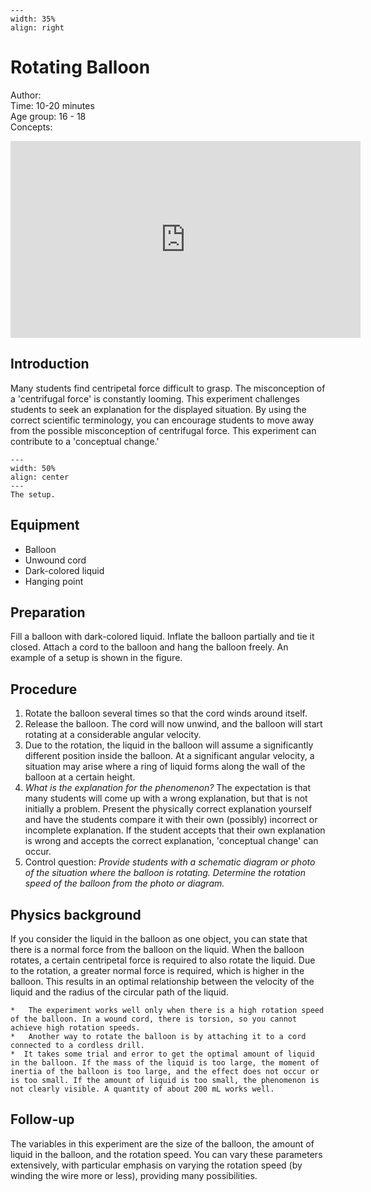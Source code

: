 ```{figure} ../../figures/ready.png
---
width: 35%
align: right
```

# Rotating Balloon

Author:     \
Time:	  	10-20 minutes\
Age group:	16 - 18\
Concepts:	

<iframe width="560" height="315" src="https://www.youtube.com/embed/jmkfJLrHSOE?si=SS2Ue0taTSUeXmge" title="YouTube video player" frameborder="0" allow="accelerometer; autoplay; clipboard-write; encrypted-media; gyroscope; picture-in-picture; web-share" referrerpolicy="strict-origin-when-cross-origin" allowfullscreen></iframe>

## Introduction
Many students find centripetal force difficult to grasp. The misconception of a 'centrifugal force' is constantly looming. This experiment challenges students to seek an explanation for the displayed situation. By using the correct scientific terminology, you can encourage students to move away from the possible misconception of centrifugal force. This experiment can contribute to a 'conceptual change.'

```{figure} demo78_figure1.JPG
---
width: 50%
align: center
---
The setup.
```

## Equipment
* Balloon
* Unwound cord
* Dark-colored liquid
* Hanging point

## Preparation
Fill a balloon with dark-colored liquid. Inflate the balloon partially and tie it closed. Attach a cord to the balloon and hang the balloon freely. An example of a setup is shown in the figure.

## Procedure
1. Rotate the balloon several times so that the cord winds around itself.
2. Release the balloon. The cord will now unwind, and the balloon will start rotating at a considerable angular velocity.
3. Due to the rotation, the liquid in the balloon will assume a significantly different position inside the balloon. At a significant angular velocity, a situation may arise where a ring of liquid forms along the wall of the balloon at a certain height.
4. *What is the explanation for the phenomenon?* The expectation is that many students will come up with a wrong explanation, but that is not initially a problem. Present the physically correct explanation yourself and have the students compare it with their own (possibly) incorrect or incomplete explanation. If the student accepts that their own explanation is wrong and accepts the correct explanation, 'conceptual change' can occur.
5. Control question: *Provide students with a schematic diagram or photo of the situation where the balloon is rotating. Determine the rotation speed of the balloon from the photo or diagram.*

## Physics background
If you consider the liquid in the balloon as one object, you can state that there is a normal force from the balloon on the liquid. When the balloon rotates, a certain centripetal force is required to also rotate the liquid. Due to the rotation, a greater normal force is required, which is higher in the balloon. This results in an optimal relationship between the velocity of the liquid and the radius of the circular path of the liquid.

```{tip}
*	The experiment works well only when there is a high rotation speed of the balloon. In a wound cord, there is torsion, so you cannot achieve high rotation speeds.
*	Another way to rotate the balloon is by attaching it to a cord connected to a cordless drill.
*  It takes some trial and error to get the optimal amount of liquid in the balloon. If the mass of the liquid is too large, the moment of inertia of the balloon is too large, and the effect does not occur or is too small. If the amount of liquid is too small, the phenomenon is not clearly visible. A quantity of about 200 mL works well.
```

## Follow-up
The variables in this experiment are the size of the balloon, the amount of liquid in the balloon, and the rotation speed. You can vary these parameters extensively, with particular emphasis on varying the rotation speed (by winding the wire more or less), providing many possibilities.